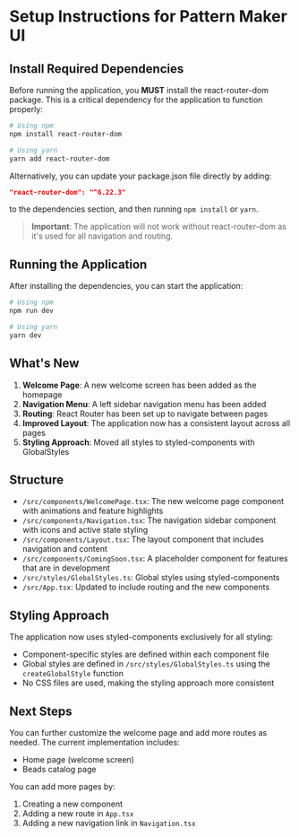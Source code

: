# Setup Instructions for Pattern Maker UI

## Install Required Dependencies

Before running the application, you **MUST** install the react-router-dom package. This is a critical dependency for the application to function properly:

```bash
# Using npm
npm install react-router-dom

# Using yarn
yarn add react-router-dom
```

Alternatively, you can update your package.json file directly by adding:
```json
"react-router-dom": "^6.22.3"
```
to the dependencies section, and then running `npm install` or `yarn`.

> **Important**: The application will not work without react-router-dom as it's used for all navigation and routing.

## Running the Application

After installing the dependencies, you can start the application:

```bash
# Using npm
npm run dev

# Using yarn
yarn dev
```

## What's New

1. **Welcome Page**: A new welcome screen has been added as the homepage
2. **Navigation Menu**: A left sidebar navigation menu has been added
3. **Routing**: React Router has been set up to navigate between pages
4. **Improved Layout**: The application now has a consistent layout across all pages
5. **Styling Approach**: Moved all styles to styled-components with GlobalStyles

## Structure

- `/src/components/WelcomePage.tsx`: The new welcome page component with animations and feature highlights
- `/src/components/Navigation.tsx`: The navigation sidebar component with icons and active state styling
- `/src/components/Layout.tsx`: The layout component that includes navigation and content
- `/src/components/ComingSoon.tsx`: A placeholder component for features that are in development
- `/src/styles/GlobalStyles.ts`: Global styles using styled-components
- `/src/App.tsx`: Updated to include routing and the new components

## Styling Approach

The application now uses styled-components exclusively for all styling:

- Component-specific styles are defined within each component file
- Global styles are defined in `/src/styles/GlobalStyles.ts` using the `createGlobalStyle` function
- No CSS files are used, making the styling approach more consistent

## Next Steps

You can further customize the welcome page and add more routes as needed. The current implementation includes:

- Home page (welcome screen)
- Beads catalog page

You can add more pages by:

1. Creating a new component
2. Adding a new route in `App.tsx`
3. Adding a new navigation link in `Navigation.tsx`